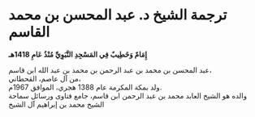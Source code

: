# ترجمة الشيخ د. عبد المحسن بن محمد القاسم

**إِمَامٌ وَخَطِيبٌ فِي المَسْجِدِ النَّبَوِيِّ مُنْذُ عَامِ 1418هـ**

عبد المحسن بن محمد بن عبد الرحمن بن محمد بن عبد الله ابن قاسم، <br />
من آل عاصم، القحطاني، <br />
ولد بمكة المكرمة عام 1388 هجري، الموافق 1967م. <br />
والده هو الشيخ العابد محمد بن عبد الرحمن ابن قاسم، جامع فتاوى ورسائل سماحة الشيخ محمد بن إبراهيم آل الشيخ
